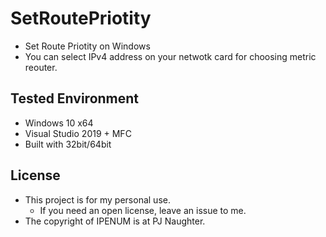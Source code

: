 # SetRoutePriotity

- Set Route Priotity on Windows
- You can select IPv4 address on your netwotk card for choosing metric reouter.

## Tested Environment

- Windows 10 x64
- Visual Studio 2019 + MFC
- Built with 32bit/64bit

## License

- This project is for my personal use.
	- If you need an open license, leave an issue to me.
- The copyright of IPENUM is at PJ Naughter.
